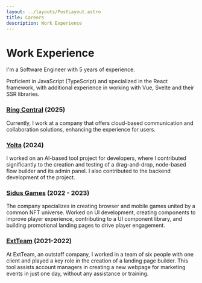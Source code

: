 ```yaml
---
layout: ../layouts/PostLayout.astro
title: Careers
description: Work Experience
---
```


# Work Experience

I'm a Software Engineer with 5 years of experience.

Proficient in JavaScript (TypeScript) and specialized in the React framework, with additional experience in working with Vue, Svelte and their SSR libraries.

### <a href="https://www.ringcentral.com/" target="_blank">Ring Central</a> (2025)

Currently, I work at a company that offers cloud-based communication and collaboration solutions, enhancing the experience for users.

### <a href="https://www.yolta.com/" target="_blank">Yolta</a> (2024)

I worked on an AI-based tool project for developers, where I contributed significantly to the creation and testing of a drag-and-drop, node-based flow builder and its admin panel. I also contributed to the backend development of the project.

### <a href="https://www.sidusheroes.com" target="_blank">Sidus Games</a> (2022 - 2023)

The company specializes in creating browser and mobile games united by a common NFT universe. Worked on UI development, creating components to improve player experience, contributing to a UI component library, and building promotional landing pages to drive player engagement.

### <a href="https://extteam.ru/" target="_blank">ExtTeam</a> (2021-2022)

At ExtTeam, an outstaff company, I worked in a team of six people with one client and played a key role in the creation of a landing page builder. This tool assists account managers in creating a new webpage for marketing events in just one day, without any assistance or training.
